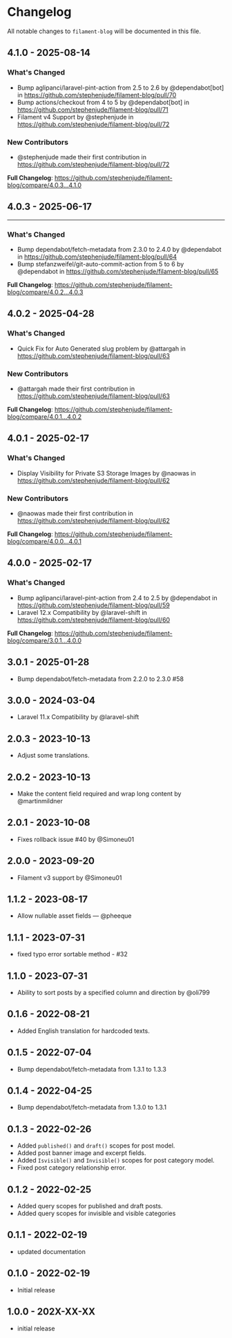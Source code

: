 # Changelog

All notable changes to `filament-blog` will be documented in this file.

## 4.1.0 - 2025-08-14

### What's Changed

* Bump aglipanci/laravel-pint-action from 2.5 to 2.6 by @dependabot[bot] in https://github.com/stephenjude/filament-blog/pull/70
* Bump actions/checkout from 4 to 5 by @dependabot[bot] in https://github.com/stephenjude/filament-blog/pull/71
* Filament v4 Support by @stephenjude in https://github.com/stephenjude/filament-blog/pull/72

### New Contributors

* @stephenjude made their first contribution in https://github.com/stephenjude/filament-blog/pull/72

**Full Changelog**: https://github.com/stephenjude/filament-blog/compare/4.0.3...4.1.0

## 4.0.3 - 2025-06-17


---

### What's Changed

* Bump dependabot/fetch-metadata from 2.3.0 to 2.4.0 by @dependabot in https://github.com/stephenjude/filament-blog/pull/64
* Bump stefanzweifel/git-auto-commit-action from 5 to 6 by @dependabot in https://github.com/stephenjude/filament-blog/pull/65

**Full Changelog**: https://github.com/stephenjude/filament-blog/compare/4.0.2...4.0.3

## 4.0.2 - 2025-04-28

### What's Changed

* Quick Fix for Auto Generated slug problem by @attargah in https://github.com/stephenjude/filament-blog/pull/63

### New Contributors

* @attargah made their first contribution in https://github.com/stephenjude/filament-blog/pull/63

**Full Changelog**: https://github.com/stephenjude/filament-blog/compare/4.0.1...4.0.2

## 4.0.1 - 2025-02-17

### What's Changed

* Display Visibility for Private S3 Storage Images by @naowas in https://github.com/stephenjude/filament-blog/pull/62

### New Contributors

* @naowas made their first contribution in https://github.com/stephenjude/filament-blog/pull/62

**Full Changelog**: https://github.com/stephenjude/filament-blog/compare/4.0.0...4.0.1

## 4.0.0 - 2025-02-17

### What's Changed

* Bump aglipanci/laravel-pint-action from 2.4 to 2.5 by @dependabot in https://github.com/stephenjude/filament-blog/pull/59
* Laravel 12.x Compatibility by @laravel-shift in https://github.com/stephenjude/filament-blog/pull/60

**Full Changelog**: https://github.com/stephenjude/filament-blog/compare/3.0.1...4.0.0

## 3.0.1 - 2025-01-28

- Bump dependabot/fetch-metadata from 2.2.0 to 2.3.0 #58

## 3.0.0 - 2024-03-04

- Laravel 11.x Compatibility by @laravel-shift

## 2.0.3 - 2023-10-13

- Adjust some translations.

## 2.0.2 - 2023-10-13

- Make the content field required and wrap long content by @martinmildner

## 2.0.1 - 2023-10-08

- Fixes rollback issue #40 by @Simoneu01

## 2.0.0 - 2023-09-20

- Filament v3 support by @Simoneu01

## 1.1.2 - 2023-08-17

- Allow nullable asset fields — @pheeque

## 1.1.1 - 2023-07-31

- fixed typo error sortable method - #32

## 1.1.0 - 2023-07-31

- Ability to sort posts by a specified column and direction by @oli799

## 0.1.6 - 2022-08-21

- Added English translation for hardcoded texts.

## 0.1.5 - 2022-07-04

- Bump dependabot/fetch-metadata from 1.3.1 to 1.3.3

## 0.1.4 - 2022-04-25

- Bump dependabot/fetch-metadata from 1.3.0 to 1.3.1

## 0.1.3 - 2022-02-26

- Added `published()` and `draft()` scopes for post model.
- Added post banner image and excerpt fields.
- Added `Isvisible()` and `Invisible()` scopes for post category model.
- Fixed post category relationship error.

## 0.1.2 - 2022-02-25

- Added query scopes for published and draft posts.
- Added query scopes for invisible and visible categories

## 0.1.1 - 2022-02-19

- updated documentation

## 0.1.0 - 2022-02-19

- Initial release

## 1.0.0 - 202X-XX-XX

- initial release
